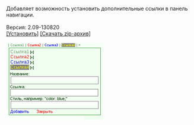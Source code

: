 Добавляет возможность установить дополнительные ссылки в панель навигации.
<br>
<br>
Версия: 2.09-130820
<br>
[[Установить]](https://raw.githubusercontent.com/MyRequiem/comfortablePlayingInGW/master/separatedScripts/AdditionForNavigationBar/additionForNavigationBar.user.js) [[Скачать zip-архив]](https://raw.githubusercontent.com/MyRequiem/comfortablePlayingInGW/master/separatedScripts/AdditionForNavigationBar/additionForNavigationBar.user.js.zip)
<br>
<br>
![AdditionForNavigationBar](https://raw.githubusercontent.com/MyRequiem/comfortablePlayingInGW/master/imgs/AdditionForNavigationBar/screen.png)
<br>
